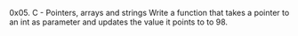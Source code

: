 0x05. C - Pointers, arrays and strings
Write a function that takes a pointer to an int as parameter and updates the value it points to to 98.
